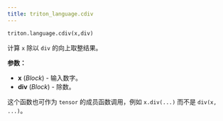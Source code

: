 ```yaml
---
title: triton_language.cdiv
---
```


```python
triton.language.cdiv(x,div)
```


计算 `x` 除以 `div` 的向上取整结果。 


**参数：** 

* **x** (*Block*) - 输入数字。
* **div** (*Block*) - 除数。

这个函数也可作为 `tensor` 的成员函数调用，例如 `x.div(...)` 而不是 `div(x, ...)`。


